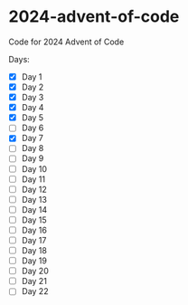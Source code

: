 # 2024-advent-of-code
Code for 2024 Advent of Code


Days:
- [X] Day 1
- [X] Day 2
- [X] Day 3
- [X] Day 4
- [X] Day 5
- [ ] Day 6
- [X] Day 7
- [ ] Day 8
- [ ] Day 9
- [ ] Day 10
- [ ] Day 11
- [ ] Day 12
- [ ] Day 13
- [ ] Day 14
- [ ] Day 15
- [ ] Day 16
- [ ] Day 17
- [ ] Day 18
- [ ] Day 19
- [ ] Day 20
- [ ] Day 21
- [ ] Day 22
